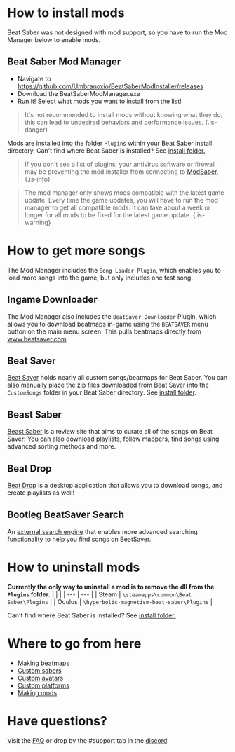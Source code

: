 <!-- TITLE: Beginners Guide -->
<!-- SUBTITLE: Getting Started -->

# How to install mods

Beat Saber was not designed with mod support, so you have to run the Mod Manager below to enable mods.

## Beat Saber Mod Manager

* Navigate to https://github.com/Umbranoxio/BeatSaberModInstaller/releases
* Download the BeatSaberModManager.exe
* Run it! Select what mods you want to install from the list!

> It's not recommended to install mods without knowing what they do, this can lead to undesired behaviors and performance issues.
{.is-danger}

Mods are installed into the folder `Plugins` within your Beat Saber install directory.
Can't find where Beat Saber is installed? See [install folder.](faq/install-folder)

> If you don't see a list of plugins, your antivirus software or firewall may be preventing the mod installer from connecting to [ModSaber](https://www.modsaber.org/).
{.is-info} 

> The mod manager only shows mods compatible with the latest game update.
> Every time the game updates, you will have to run the mod manager to get all compatible mods.
> It can take about a week or longer for all mods to be fixed for the latest game update.
{.is-warning}

# How to get more songs
The Mod Manager includes the `Song Loader Plugin`, which enables you to load more songs into the game, but only includes one test song.

## Ingame Downloader
The Mod Manager also includes the `BeatSaver Downloader` Plugin, which allows you to download beatmaps in-game using the `BEATSAVER` menu button on the main menu screen. This pulls beatmaps directly from www.beatsaver.com

## Beat Saver
[Beat Saver](https://www.beatsaver.com) holds nearly all custom songs/beatmaps for Beat Saber.
You can also manually place the zip files downloaded from Beat Saver into the `CustomSongs` folder in your Beat Saber directory. 
See [install folder](FAQ/install-folder).

## Beast Saber
[Beast Saber](https://www.bsaber.com) is a review site that aims to curate all of the songs on Beat Saver! You can also download playlists, follow mappers, find songs using advanced sorting methods and more.

## Beat Drop
[Beat Drop](https://bsaber.com/beatdrop/) is a desktop application that allows you to download songs, and create playlists as well!

## Bootleg BeatSaver Search
An [external search engine](http://bootleg-beatsaver.com/) that enables more advanced searching functionality to help you find songs on BeatSaver.

# How to uninstall mods
**Currently the only way to uninstall a mod is to remove the dll from the `Plugins` folder.**
|  |  |
| --- | --- |
| Steam | `\steamapps\common\Beat Saber\Plugins` |
| Oculus | `\hyperbolic-magnetism-beat-saber\Plugins` | 

Can't find where Beat Saber is installed? See [install folder.](faq/install-folder)

# Where to go from here
* [Making beatmaps](mapping)
* [Custom sabers](models/custom-sabers)
* [Custom avatars](models/custom-avatars)
* [Custom platforms](models/custom-platforms)
* [Making mods](modding)

# Have questions?
Visit the [FAQ](faq) or drop by the #support tab in the [discord](https://discord.gg/beatsabermods)!